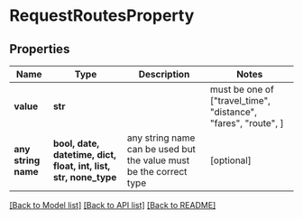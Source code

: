 # RequestRoutesProperty


## Properties
Name | Type | Description | Notes
------------ | ------------- | ------------- | -------------
**value** | **str** |  |  must be one of ["travel_time", "distance", "fares", "route", ]
**any string name** | **bool, date, datetime, dict, float, int, list, str, none_type** | any string name can be used but the value must be the correct type | [optional]

[[Back to Model list]](../README.md#documentation-for-models) [[Back to API list]](../README.md#documentation-for-api-endpoints) [[Back to README]](../README.md)


